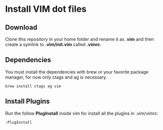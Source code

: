 # Install VIM dot files

## Download

Clone this repository in your home folder and rename it as **.vim** and then create a symlink to **.vim/init.vim** called **.vimrc**.

## Dependencies

You must install the dependencies with brew or your favorite package manager, for now only ctags and ag is necessary.

    brew install ctags ag vim

## Install Plugins

Run the follow **PlugInstall** inside vim for install all the plugins in .vim/vimrc:

    :PlugInstall
